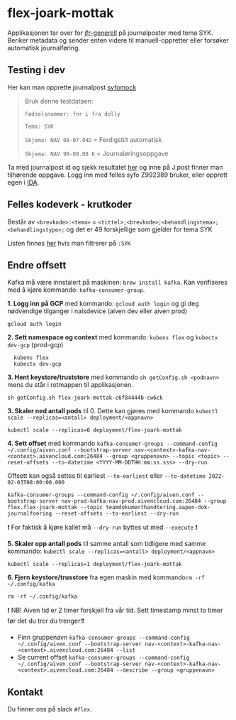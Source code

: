# flex-joark-mottak

Applikasjonen tar over for [jfr-generell](https://github.com/navikt/jfr-generell) på journalposter med tema SYK. 
Beriker metadata og sender enten videre til manuell-oppretter eller forsøker automatisk journalføring.

## Testing i dev
Her kan man opprette journalpost [syfomock](https://syfomock.dev-sbs.nais.io/opprett_papir_dokument)
> Bruk denne testdataen:
>
> `Fødselsnummer: fnr i fra dolly` 
> 
> `Tema: SYK`
> 
> `Skjema: NAV 08-07.04D` = Ferdigstilt automatisk
>
> `Skjema: NAV 90-00.08 K` = Journaløringsoppgave

Ta med journalpost id og sjekk resultatet [her](https://gosys-q1.dev.intern.nav.no/gosys/dokument/sokjournalpost.jsf) og inne på J.post finner man tilhørende oppgave.
Logg inn med felles syfo Z992389 bruker, eller opprett egen i [IDA](https://confluence.adeo.no/display/ATOM/IDA).

## Felles kodeverk - krutkoder
Består av `<brevkode>:<tema>` = `<tittel>;<brevkode>;<behandlingstema>;<behandlingstype>;` og det er 49 forskjellige som gjelder for tema SYK

Listen finnes [her](https://kodeverk-web.nais.adeo.no/kodeverksoversikt/kodeverk/Krutkoder) hvis man filtrerer på `:SYK`

## Endre offsett
Kafka må være innstalert på maskinen: `brew install kafka`. Kan verifiseres med å kjøre kommando: `kafka-consumer-group`.

**1. Logg inn på GCP** med kommando: `gcloud auth login` og gi deg nødvendige tilganger i naisdevice (aiven dev eller aiven prod)
  ```
  gcloud auth login
  ```
**2. Sett namespace og context** med kommando: `kubens flex` og `kubectx dev-gcp` (prod-gcp)
  ```
    kubens flex
    kubectx dev-gcp
  ```
**3. Hent keystore/truststore** med kommando `sh getConfig.sh <podnavn>` mens du står i rotmappen til applikasjonen.
  ```
  sh getConfig.sh flex-joark-mottak-c6f84444b-cw6ck
  ```
**3. Skaler ned antall pods** til 0. Dette kan gjøres med kommando `kubectl scale --replicas=<antall> deployment/<appnavn>`
  ```
  kubectl scale --replicas=0 deployment/flex-joark-mottak
  ```
**4. Sett offset** med kommando `kafka-consumer-groups --command-config ~/.config/aiven.conf --bootstrap-server nav-<context>-kafka-nav-<context>.aivencloud.com:26484 --group <gruppenavn> --topic <topic> --reset-offsets --to-datetime <YYYY-MM-DDTHH:mm:ss.sss> --dry-run`

Offsett kan også settes til earliest `--to-earliest` eller `--to-datetime 2022-02-03T08:00:00.000`

  ```
  kafka-consumer-groups --command-config ~/.config/aiven.conf --bootstrap-server nav-prod-kafka-nav-prod.aivencloud.com:26484 --group flex.flex-joark-mottak --topic teamdokumenthandtering.aapen-dok-journalfoering --reset-offsets --to-earliest --dry-run
  ```
:exclamation: For faktisk å kjøre kallet må `--dry-run` byttes ut med `--execute` :exclamation:

**5. Skaler opp antall pods** til samme antall som tidligere med samme kommando: `kubectl scale --replicas=<antall> deployment/<appnavn>`
  ```
  kubectl scale --replicas=1 deployment/flex-joark-mottak
  ```
**6. Fjern keystore/trusstore** fra egen maskin med kommando`rm -rf ~/.config/kafka`
  ```
  rm -rf ~/.config/kafka
  ```
:exclamation: NB! Aiven tid er 2 timer forskjell fra vår tid. Sett timestamp minst to timer før det du tror du trenger!:exclamation:
- Finn gruppenavn `kafka-consumer-groups --command-config ~/.config/aiven.conf --bootstrap-server nav-<context>-kafka-nav-<context>.aivencloud.com:26484 --list`
- Se current offset `kafka-consumer-groups --command-config ~/.config/aiven.conf --bootstrap-server nav-<context>-kafka-nav-<context>.aivencloud.com:26484 --describe --group <gruppenavn>`


## Kontakt 
Du finner oss på slack `#flex`.
